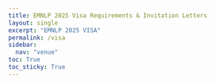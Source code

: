 ```yaml
---
title: EMNLP 2025 Visa Requirements & Invitation Letters
layout: single
excerpt: "EMNLP 2025 VISA"
permalink: /visa
sidebar:
  nav: "venue"
toc: True
toc_sticky: True
---
```

